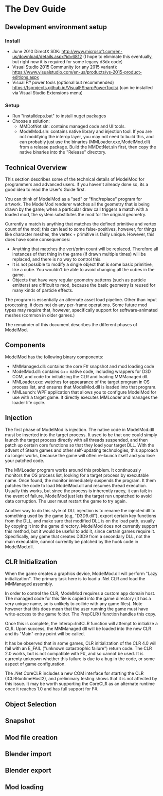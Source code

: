 # The Dev Guide

## Development environment setup

### Install

* June 2010 DirectX SDK: http://www.microsoft.com/en-us/download/details.aspx?id=6812
(I hope to eliminate this eventually, but right now it is required for some legacy d3dx code)
* Visual Studio 2015 Community (or any 2015 variant):
https://www.visualstudio.com/en-us/products/vs-2015-product-editions.aspx
* Visual F# power tools (optional but recommended) https://fsprojects.github.io/VisualFSharpPowerTools/
(can be installed via Visual Studio Extensions menu)

### Setup
* Run "installdeps.bat" to install nuget packages
* Choose a solution:
  * MMDotNot.sln: contains managed code and UI tools.  
  * ModelMod.sln: contains native library and injection tool.  If you are not
  modifying the interop layer, you may not need to build this, and can probably
  just use the binaries (MMLoader.exe,ModelMod.dll) from a release package.
  Build the MMDotNet.sln first, then copy the native binaries into the
  "Release" directory.

## Technical Overview

This section describes some of the technical details of ModelMod for
programmers and advanced users.  If you haven't already done so, its a
good idea to read the User's Guide first.

You can think of ModelMod as a "sed" or "find/replace" program for artwork.
The ModelMod renderer watches all the geometry that is being drawn by the game;
when a particular draw call triggers a match with a loaded mod, the system
substitutes the mod for the original geometry.  

Currently a match is anything
that matches the defined primitive and vertex count of the mod; this can lead
to some false-positives, however, for things like character meshes, the
vertex + primitive is fairly unique.  However, this does have some consequences:
* Anything that matches the vert/prim count will be replaced.  Therefore
all instances of that thing in the game (if drawn multiple times) will be
replaced, and there is no way to control this.
* It is not possible to modify a single object that is some basic primitive,
like a cube.  You wouldn't be able to avoid changing all the cubes in the game.
* Objects that have very regular geometry patterns (such as particle emitters)
are difficult to mod, because the basic geometry is reused for many kinds of
particle effects.

The program is essentially an alternate asset load pipeline.  Other than
input processing, it does not do any per-frame operations.  Some future
mod types may require that, however, specifically support for software-animated
meshes (common in older games.)

The remainder of this document describes the different phases of ModelMod.

## Components

ModelMod has the following binary components:
* MMManaged.dll: contains the core F# snapshot and mod loading code
* ModelMod.dll: contains c++ native code, including wrappers for D3D COM,
and code for initializing the CLR and loading MMManaged.dll.
* MMLoader.exe: watches for appearance of the target program in OS process
list, and ensures that ModelMod.dll is loaded into that program.
* MMLaunch: WPF application that allows you to configure ModelMod for use
with a target game.  It directly executes MMLoader and manages the loader
life cycle.

## Injection

The first phase of ModelMod is injection.  The native code in ModelMod.dll must
be inserted into the target process.  It used to be that one could simply
launch the target process directly with all threads suspended, and then patch
up certain core functions so that they load your target DLL.  With the advent of
Steam games and other self-updating technologies, this approach no longer works,
because the game will often re-launch itself and you lose your patched code.

The MMLoader program works around this problem.  It
continuously monitors the OS process
list, looking for a target process by executable name.  Once found, the monitor
immediately suspends the program.  It them patches the code to load ModelMod.dll
and resumes thread execution.  Usually this works, but since the process is
inherently racey, it can fail; in the event of failure, ModelMod just lets the
target run unpatched to avoid data corruption.  The user must restart the game
to try again.

Another way to do this style of DLL injection is to rename the injected dll
to something used by the game (e.g, "D3D9.dll"), export certain key functions
from the DLL, and make sure that modified DLL is on the load path, usually by
copying it into the game directory.  ModelMod does not currently support this
method, but it would be useful to add it, since certain games require it.
Specifically, any game that creates D3D9 from a secondary DLL, not the main
executable, cannot currently be patched by the hook code in ModelMod.dll.

## CLR Initialization

When the game creates a graphics device, ModelMod.dll will perform
"Lazy initialization".  The primary task here is to load a .Net CLR and
load the MMManaged assembly.

In order to control the CLR, ModelMod requires a custom app domain host.  
The managed code for this file is copied into the game directory
(it has a very unique name, so is unlikely to collide with any game files).
Note however that this does mean that the user running the game must have
write-access to the game folder.  The PrepCLR() function handles this copy.

Once this is complete, the Interop::InitCLR function will attempt to
initialize a CLR.  Upon success, the MMManaged dll will be loaded into the new CLR and its "Main" entry point will be called.

It has be observed that in some games, CLR initialization of the CLR 4.0
will fail with an E_FAIL ("unknown catastrophic failure") return code.  The
CLR 2.0 works, but is not compatible with F#, and so cannot be used.
It is currenty unknown whether this failure is due to a bug in the code, or some aspect of game configuration.  

The .Net CoreCLR includes a new COM
interface for starting the CLR (ICLRRuntimeHost2), and preliminary testing
shows that it is not affected by this issue.  It may be worth supporting
the CoreCLR as an alternate runtime once it reaches 1.0 and has full support
for F#.

## Object Selection
## Snapshot
## Mod file creation
## Blender import
## Blender export
## Mod loading
